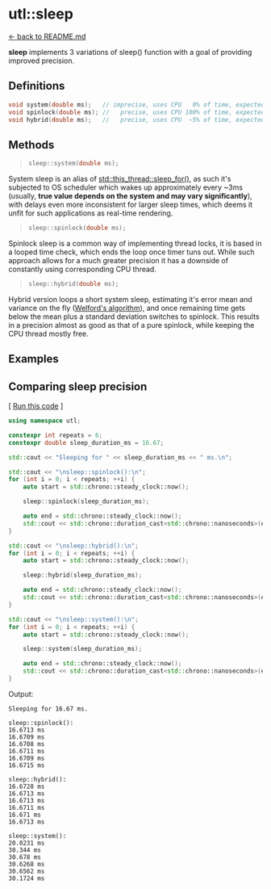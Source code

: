 # utl::sleep

[<- back to README.md](https://github.com/DmitriBogdanov/prototyping_utils/tree/master)

**sleep** implements 3 variations of sleep() function with a goal of providing improved precision.

## Definitions

```cpp
void system(double ms);   // imprecise, uses CPU   0% of time, expected error ~0.1-5 ms
void spinlock(double ms); //   precise, uses CPU 100% of time, expected error ~0.01 ms
void hybrid(double ms);   //   precise, uses CPU  ~5% of time, expected error ~0.01 ms
```

## Methods

> ```cpp
> sleep::system(double ms);
> ```

System sleep is an alias of [std::this_thread::sleep_for()](https://en.cppreference.com/w/cpp/thread/sleep_for), as such it's subjected to OS scheduler which wakes up approximately every ~3ms (usually, **true value depends on the system and may vary significantly**), with delays even more inconsistent for larger sleep times, which deems it unfit for such applications as real-time rendering.

> ```cpp
> sleep::spinlock(double ms);
> ```

Spinlock sleep is a common way of implementing thread locks, it is based in a looped time check, which ends the loop once timer tuns out. While such approach allows for a much greater precision it has a downside of constantly using corresponding CPU thread.

> ```cpp
> sleep::hybrid(double ms);
> ```

Hybrid version loops a short system sleep, estimating it's error mean and variance on the fly ([Welford's algorithm](https://en.wikipedia.org/wiki/Algorithms_for_calculating_variance)), and once remaining time gets below the mean plus a standard deviation switches to spinlock. This results in a precision almost as good as that of a pure spinlock, while keeping the CPU thread mostly free.

## Examples

## Comparing sleep precision

[ [Run this code](https://godbolt.org/#z:OYLghAFBqd5QCxAYwPYBMCmBRdBLAF1QCcAaPECAMzwBtMA7AQwFtMQByARg9KtQYEAysib0QXACx8BBAKoBnTAAUAHpwAMvAFYTStJg1DIApACYAQuYukl9ZATwDKjdAGFUtAK4sGe1wAyeAyYAHI%2BAEaYxCAArKQADqgKhE4MHt6%2BekkpjgJBIeEsUTHxdpgOaUIETMQEGT5%2BXLaY9nkM1bUEBWGR0XG2NXUNWc0KQ93BvcX9sQCUtqhexMjsHOYAzMHI3lgA1CYbbggEBAkKIAD0l8RMAO4AdMCECF4RXkorsowED2gslwAIixCMQ8BZUMB0IZUAA3S4JYioIgEACeCWCwAA%2Bl5HLQFJcWExxtFLttdpgEUiiDi8QoHggEglDtgTBoAIJs9nBAh7InBCBzA4AdisHL2Er2H0xe2YbAUCSYqylBFohzFnPFkrQDBJqkRex5e2ImASmCYBAUBw2gL2ADZ1VzJXsdXqDeglhF6HsFPRTVj0MsLWksSwrYdbVw7Q87cLHRynZLxugQCglrzDm5MwczGYhH6MUY9vxiDmzNas0cfQWA0H2qHw0ds%2BZy2GHiZYm4GC345r2c7k6m0LiK83cx2u77MKbUwrgrRUMgANaCkAT7vjjYa50lvYQI14a22jTqw0V42m82W0/Wax4IUmUWJ50Spi41A%2BiZHz8plAIJEMKgs4EOa6ColiOyLkuqaAXcgq9s%2BL5TjOIBzgwC7LhAyEJLWtz1mGcwIVqL57G%2BRB7K436Dn%2BAFAahIFMGBEEYdBICwfBW6IQOBC/sOGZNlW1HIP%2BAh0YGeEhqI4yZkJImATBMJKDq6AKCyECUQAtJ%2BXRzH8SyCIKeyXHsXCYHao5Vi2fKqZ2G5mL2zqPoCXKIUJ6YWW4ZbrthqYIKiERgugq7rj2nHEcWJB7ge34nluZ7ZiaZoWqpcW3pY94ituJGke%2B2l1FRPFDnJdEkox4GQcuMGoHBhFhX22XVtOCS%2Bf5gVYTW4nBgIDa1RqXGSmRH6URGP5FbRwGgeVLFVTVDnZW5I6ZtmsnjSAnX1lJBAyYVNGiQpgFKQIKlqZpeUELpw4GUKxmmeZS2Wbm1khZuWUSk5LnhQt/GVp5Pa2T5qGoiSLDBbZoWvRFpb7oI8U2nssUWLDnmJVeKWI2lFgZY%2BEPOoNZ0FbxxUTWVzFQTNHF9eFA4FrOQMgSD2G4V1DA9UR/bZXjw1wyte30ZNpOVWx1UU/1EpfR5o27fJa11pJxJbUcPPS8wB0VEdKXYOpDDoHsWnjDpeleFdRkmWZEtWWGz32XVjnCs5CbhSaBDLAw8MIXbXIcAstCcLEvB%2BBwWikEBHBZpY1g%2BksKyYDmGw8KQBCaF7CzQcKXAPGnwoABxx5IWdmHaACcXAaPEPscJI/tJ8HnC8BcGgJ0nCxwLAMCIGmLAYvQZAUBA/xd/0OyGMAUYaA3NC0CBxAXBAETVxEwS1KinDxwvzDEKiADyETaBUifcLw/xsIIm/ocvge8Fg7zAG4Yj4ivl%2BYESRjiBfpD4CalSwpgFxv5gqgVFxGsIOPJWjV1oHgAKS8PBYGrgQMELAH6kG/sQCIyRMCAifsPCBRgm58AMMABQAA1PAmA7ibzNAHeO/BBAiDEOwKQMhBCKBUOoN%2BuhmgGFwaYcOlh9CQIuJABYqAEjtF/hpZMEYeFWEsFwYUutN5mF4HCaIgUf7wAWOUSozgtbuE8I0fw2sehFBKNkZIqQBAjCaIkcx7RjF9BiGMVoe8qgTCsXoLR7ROh1HsTMRxgwujuLGBMXxpiuCaKjqsCQ3tfZVzfiHPYqgs52g0naSQLouHABMtGDQDwNB7lwIQSKmxwm8H3loOYCwECgX6IKfQnBK6kEQbEBuAcg4hzriABu5SvakBbu3dMCRcTkEoP3Og0RQisDWEklJaSMnD2yXkvJvBMD4CIIFPQNDhCiHEIwrZLC1DVw4aQO4txmoHxiRwP2pA2nKM4JvXEQzeSoCoIk5JqT0lDyLFGJZ%2BSIAeE7uM0sJS5hlKbinEAkhoxF0kGYLgyTS6FzTlGepFdeDNNadXDptgumNwvpU0g0EzBZweMSuFdos6xDkRsDQWdC5QtRRsOJ7Ta54oqZcpRNysWsp6QSlBKRnCSCAA%3D%3D) ]
```cpp
using namespace utl;

constexpr int repeats = 6;
constexpr double sleep_duration_ms = 16.67;

std::cout << "Sleeping for " << sleep_duration_ms << " ms.\n";

std::cout << "\nsleep::spinlock():\n";
for (int i = 0; i < repeats; ++i) {
    auto start = std::chrono::steady_clock::now();

    sleep::spinlock(sleep_duration_ms);

    auto end = std::chrono::steady_clock::now();
    std::cout << std::chrono::duration_cast<std::chrono::nanoseconds>(end - start).count() / 1e6 << " ms\n";
}

std::cout << "\nsleep::hybrid():\n";
for (int i = 0; i < repeats; ++i) {
    auto start = std::chrono::steady_clock::now();

    sleep::hybrid(sleep_duration_ms);

    auto end = std::chrono::steady_clock::now();
    std::cout << std::chrono::duration_cast<std::chrono::nanoseconds>(end - start).count() / 1e6 << " ms\n";
}

std::cout << "\nsleep::system():\n";
for (int i = 0; i < repeats; ++i) {
    auto start = std::chrono::steady_clock::now();

    sleep::system(sleep_duration_ms);

    auto end = std::chrono::steady_clock::now();
    std::cout << std::chrono::duration_cast<std::chrono::nanoseconds>(end - start).count() / 1e6 << " ms\n";
}
```

Output:
```
Sleeping for 16.67 ms.

sleep::spinlock():
16.6713 ms
16.6709 ms
16.6708 ms
16.6711 ms
16.6709 ms
16.6715 ms

sleep::hybrid():
16.6728 ms
16.6713 ms
16.6713 ms
16.6711 ms
16.671 ms
16.6713 ms

sleep::system():
20.0231 ms
30.344 ms
30.678 ms
30.6268 ms
30.6562 ms
30.1724 ms
```